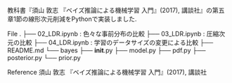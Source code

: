 教科書『須山 敦志 『ベイズ推論による機械学習 入門』(2017), 講談社』の第五章1節の線形次元削減をPythonで実装しました.

File
.
├── 02_LDR.ipynb : 色々な事前分布の比較
├── 03_LDR.ipynb : 圧縮次元の比較
├── 04_LDR.ipynb : 学習のデータサイズの変更による比較
├── README.md
└── bayes
    ├── __init__.py
    ├── model.py
    ├── pdf.py
    ├── posterior.py
    └── prior.py

Reference
須山 敦志 『ベイズ推論による機械学習 入門』(2017), 講談社